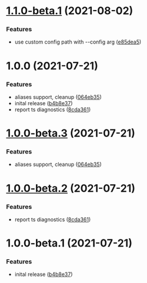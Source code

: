 # [1.1.0-beta.1](https://github.com/touk/federated-types/compare/v1.0.0...v1.1.0-beta.1) (2021-08-02)


### Features

* use custom config path with --config arg ([e85dea5](https://github.com/touk/federated-types/commit/e85dea5994b8f8a0ff050fe0c62c8751fdd20bcd))

# 1.0.0 (2021-07-21)


### Features

* aliases support, cleanup ([064eb35](https://github.com/touk/federated-types/commit/064eb35d608752ecb5b2bbd0c27bdc149c1c31b7))
* inital release ([b4b8e37](https://github.com/touk/federated-types/commit/b4b8e371decf0842774834682c7391496720c1d6))
* report ts diagnostics ([8cda361](https://github.com/touk/federated-types/commit/8cda3618d052c21876815940d55405521fa7ad68))

# [1.0.0-beta.3](https://github.com/touk/federated-types/compare/v1.0.0-beta.2...v1.0.0-beta.3) (2021-07-21)


### Features

* aliases support, cleanup ([064eb35](https://github.com/touk/federated-types/commit/064eb35d608752ecb5b2bbd0c27bdc149c1c31b7))

# [1.0.0-beta.2](https://github.com/touk/federated-types/compare/v1.0.0-beta.1...v1.0.0-beta.2) (2021-07-21)


### Features

* report ts diagnostics ([8cda361](https://github.com/touk/federated-types/commit/8cda3618d052c21876815940d55405521fa7ad68))

# 1.0.0-beta.1 (2021-07-21)


### Features

* inital release ([b4b8e37](https://github.com/touk/federated-types/commit/b4b8e371decf0842774834682c7391496720c1d6))
